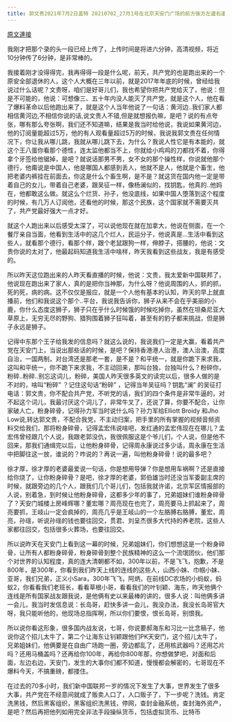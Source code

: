 ```yaml
---
title: 郭文贵2021年7月2日盖特 20210702_27月1号在北京天安门广场的前方後方左邊右邊都發生了你们还不知道的重大事件, 先不爆料, 未來會解密; 共產黨將被西方追究人口販運, 洗錢, 黑客, 操縱貨幣(包括數字貨幣)
---
```


[原文連接](https://gnews.org/ThreadView/53481194)

我刚才把那个录的头一段已经上传了，上传时间是将进六分钟，高清视频，将近10分钟传了6分钟，是非常棒的。


我接着刚才没得得完，我再得得一段是什么呢，前天，共产党的也是跑出来的一个原安全部退休的人，这个人大概在三年以前，就是2017年年底的时候，曾经给我说过什么话呢？文贵呀，咱们是好哥儿们，我也希望你把共产党给灭了，他说：但是不可能的，他说：可想像三、五十年内没人能灭了共产党，就是这个人，他在看了爆料革命以后他跑出来了，就是这个人当年他说了一句话：黄河边..我们家人都相信黄河边,不相信你说的话,说文贵人不错,但是就想报仇嘛，是吧？说的有点夸张，哪有那么夸张啊，我们还不知道嘛，结果是我当时给他说，我说如果黄河边，他的订阅量能超过5万，他的有人观看量超过5万的时候，我说我郭文贵在任何情况下，你让我从哪儿跳，我就从哪儿跳下去，为什么？我说人性它是有本能的，就这个王八蛋你看那个德性，连太监他都当不上，你就给小鸡鸡的刀都找不着，你得拿个牙签给他锯掉，是吧？就说话那男不男，女不女的那个操性样，你说就他那个德行，他甭说是中国人，他是哪国人都感到丢人，他就不是人，他就是个畜生，他把老婆内裤挂在前面去，你这是什么个畜生啊，是不是？就这货在国内他一定是带着自己的女儿，带着自己老婆，跟吴征一样，像杨澜似的，找钥匙，他真的..他妈在，他都敢这么做。就这么个烂货、孙子，他没底线，如果中国人堕落到这个程度的时候，有几万人订阅他，还看他的时候，那这个民族，这个国家就不需要灭共了，共产党最好强大一点才好。


就这个人跑出来以后感受太深了，可以说他现在就在加拿大，他说在侧面，在一个餐厅亲自当面，他看到生活中的这几个烂人，民运分子，他说真是…生活中看到这些人，就看那个德行，看那个样，跟个老鼠跟狗一样，伸脖子，搭腰的，他说：文贵你说的太对了，他最起码知道我生活中啥样，昨天我看到这些战友，我是有感受的。


所以昨天这位跑出来的人昨天看直播的时候，他说：文贵，我太爱新中国联邦了，他说现在跑出来了家人，真的是把你当神那，为什么呀？他说周围的人，抓的抓，死的死，病的病。这不仅仅是报应，就是一个人他有基本的认知，昨天的早上就直播前，他们和我说这个那个..平台，我说我告诉你，狮子从来不会在乎美丽的小鹿，你什么态度这狮子，狮子只在乎什么时候饿的时候吃掉你，虽然在坦桑尼亚大草原上，无穷无尽的野狗、猎狗围着狮子狂叫着，甚至有的豹子都来挑战，但是狮子永远是狮子。


记得中东那个王子给我发的信息吗？就这么说的，我说我们一定是大赢，看着共产党在天安门上，当说出那些话的时候，是吧？保持香港港人治港，澳人治澳，高度自治，一国两制，对台湾还是那老一套，是不是？和平统一，就是你跪下来求我，这叫和平统一，你不跪下来求我，不主动回来，那叫台独，台独叫什么？粉碎你，粉碎..粉碎..别忘这词儿，粉碎，美国人昨天很多英文的读完以后，很多人做的是不对的，啥叫“粉碎” ？记住这句话“粉碎” ，记得当年吴征吗？钥匙“澜” 的吴征打电话：郭文贵，你不配合共产党，不听党的话，我们的四个条件是非常牛逼的，对不起这个词儿，我最讨厌这个词儿了，非常牛叉了，还说了算，你要不配合，让你家破人亡，粉身碎骨，记得孙力军当时说什么吗？孙力军给Elliott Broidy 和Jho Low说,转达郭文贵，不配合我党，不主动归案，把手里的所有掌握的视频音频资料交给我们，那将粉身碎骨，记得孟宏伟说啥吧，发红通的孟宏伟现在在哪儿？孟宏伟曾经跟几个人说，我跟老郭没仇，我很佩服这是个爷儿们，个人说，但是他不回来，那我们通缉完以后，让他粉身碎骨，记得周永康说过多少话，周永康在生活中把脚往这一放，谁说的？咋说的？再说一遍，叫他粉身碎骨！说的最多吧？


徐才厚，徐才厚的老婆最爱说一句话，你是想用导弹？你是想用车祸啊？还是直接给你烧了，让你粉身碎骨？是吧，徐才厚的老婆，郭伯雄当时还没当军委副主席的时候，就跟旁边的几个人，跟我们几个哥儿们，包括我就许诺，北京军区情报部的人说，别着急，到时候让他粉身碎骨，这都多少年的事了，兄弟姐妹们谁粉身碎骨了？天安门城楼上房峰辉哪？董宏哪？周亮现在也完了，周亮要马上抓起来了，周亮要抓，王岐山一定会疯掉的，周亮几乎是王岐山的一个左胳膊右胳膊，董宏，周亮，孙瑶，听说孙瑶的钱也要往回交，贯君、刘呈杰很多大代持的养老院，这些人家都往回交，包括很多火葬场，也要往回交。


所以说昨天在天安门上看到这一幕的时候，兄弟姐妹们，你们想想这是一个粉身碎骨，让所有人都粉身碎骨，粉身碎骨到整个民族精神的这么一个流氓团伙，他们那个对世界的认知程度，真的连大清朝都不如，300年以前，不是飞飞，抱歉，不是800年，是300年，你看到我们昨天上线的连线的这些人，山西小妹、巾帼小妹、亚哥，我们兄弟，正义小Sara，300年飞飞，阿炳，在前线DC农场的小蚂蚁，蚂蚁2，你看看我们老班长，看看草根小哥，看看我们的叶钊颖、海东，昨天他俩个连线是所有国家战友跟我说，是他俩有史以来最棒的讲的，很多人说：叫他俩多讲一会儿，我当时发信息说：长岛哥，赶快多讲一会儿，我没办法，我没长岛哥官大呀，我只能听他的，他现场总指挥啊，所以你们要恨，恨长岛哥，别恨我。


所以说你看这形象，很多国内战友说，七哥，你说要郝海东和习比一比念稿子，他说你这个招儿太牛了，第二个让海东让钊颖跟他们PK天安门，这个招儿太牛了，兄弟姐妹们，他俩要是在自由广场跑一圈，旁边都乱了，还用核武器吗？还用芯片吗？还用马桶盖吗？还再给你100年，再给你800年那，你想做梦吧，对面和后面，左边右边，天安门，发生的大事你们都不知道，慢慢都会解密的，七哥现在不爆料今天，不搞重磅，都搂住。


在过去的70多小时，我们新中国联邦一岁的情况下发生了大事，世界发生了很多大事，共产党在不经意间就成了贩卖人口了，人口贩子了，下一步呢？洗钱。肯定洗黑钱，然后黑客组织，黑客组织洗黑钱，停网，查封金融系统，查封海外资产，是吧？然后再把他列如用完全非法手段操纵货币，包括虚拟货币、比特币
